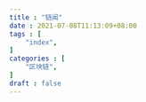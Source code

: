 ```yaml
---
title : "链闻"
date : 2021-07-08T11:13:09+08:00
tags : [
    "index",
]
categories : [
    "区块链",
]
draft : false
---
```


